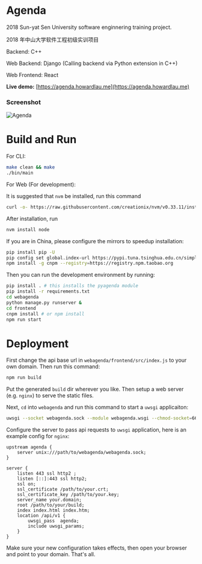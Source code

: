 # Agenda

2018 Sun-yat Sen University software enginnering training project.

2018 年中山大学软件工程初级实训项目

Backend: C++

Web Backend: Django (Calling backend via Python extension in C++)

Web Frontend: React

**Live demo:** [https://agenda.howardlau.me](https://agenda.howardlau.me)

### Screenshot
![Agenda](https://howardlau.me/wp-content/uploads/2018/11/Screenshot_20181117_151936.png)

# Build and Run

For CLI: 
```bash
make clean && make
./bin/main
```

For Web (For development):

It is suggested that `nvm` be installed, run this command
```bash
curl -o- https://raw.githubusercontent.com/creationix/nvm/v0.33.11/install.sh | bash
```

After installation, run
```bash
nvm install node
```

If you are in China, please configure the mirrors to speedup installation: 
```bash
pip install pip -U
pip config set global.index-url https://pypi.tuna.tsinghua.edu.cn/simple
npm install -g cnpm --registry=https://registry.npm.taobao.org
``` 
Then you can run the development environment by running:
```bash
pip install . # this installs the pyagenda module
pip install -r requirements.txt
cd webagenda
python manage.py runserver &
cd frontend
cnpm install # or npm install
npm run start
```

# Deployment

First change the api base url in `webagenda/frontend/src/index.js` to your own domain. Then run this command:

```bash
npm run build
```

Put the generated `build` dir wherever you like. Then setup a web server (e.g. `nginx`) to serve the static files.

Next, `cd` into `webagenda` and run this command to start a `uwsgi` applicaiton:

```bash
uwsgi --socket webagenda.sock --module webagenda.wsgi --chmod-socket=666 & 
```

Configure the server to pass api requests to `uwsgi` application, here is an example config for `nginx`:

```nginx
upstream agenda {
    server unix:///path/to/webagenda/webagenda.sock;
}

server {
    listen 443 ssl http2 ;
    listen [::]:443 ssl http2;
    ssl on;
    ssl_certificate /path/to/your.crt;
    ssl_certificate_key /path/to/your.key;
    server_name your.domain;
    root /path/to/your/build;
    index index.html index.htm;
    location /api/v1 {
        uwsgi_pass  agenda;
        include uwsgi_params;
    }
}
```

Make sure your new configuration takes effects, then open your browser and point to your domain. That's all.
